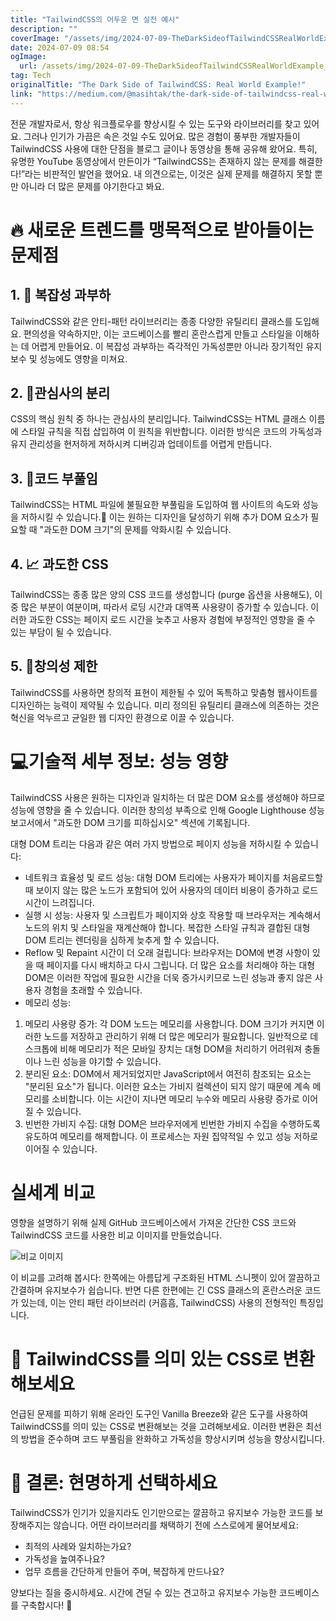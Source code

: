 ```yaml
---
title: "TailwindCSS의 어두운 면 실전 예시"
description: ""
coverImage: "/assets/img/2024-07-09-TheDarkSideofTailwindCSSRealWorldExample_0.png"
date: 2024-07-09 08:54
ogImage:
  url: /assets/img/2024-07-09-TheDarkSideofTailwindCSSRealWorldExample_0.png
tag: Tech
originalTitle: "The Dark Side of TailwindCSS: Real World Example!"
link: "https://medium.com/@masihtak/the-dark-side-of-tailwindcss-real-world-example-249b1064b89c"
---
```


전문 개발자로서, 항상 워크플로우를 향상시킬 수 있는 도구와 라이브러리를 찾고 있어요. 그러나 인기가 가끔은 속은 것일 수도 있어요. 많은 경험이 풍부한 개발자들이 TailwindCSS 사용에 대한 단점을 블로그 글이나 동영상을 통해 공유해 왔어요. 특히, 유명한 YouTube 동영상에서 만든이가 “TailwindCSS는 존재하지 않는 문제를 해결한다!”라는 비판적인 발언을 했어요. 내 의견으로는, 이것은 실제 문제를 해결하지 못할 뿐만 아니라 더 많은 문제를 야기한다고 봐요.

# 🔥 새로운 트렌드를 맹목적으로 받아들이는 문제점

## 1. 🤯 복잡성 과부하

TailwindCSS와 같은 안티-패턴 라이브러리는 종종 다양한 유틸리티 클래스를 도입해요. 편의성을 약속하지만, 이는 코드베이스를 빨리 혼란스럽게 만들고 스타일을 이해하는 데 어렵게 만들어요. 이 복잡성 과부하는 즉각적인 가독성뿐만 아니라 장기적인 유지보수 및 성능에도 영향을 미쳐요.

<div class="content-ad"></div>

## 2. 🚨관심사의 분리

CSS의 핵심 원칙 중 하나는 관심사의 분리입니다. TailwindCSS는 HTML 클래스 이름에 스타일 규칙을 직접 삽입하여 이 원칙을 위반합니다. 이러한 방식은 코드의 가독성과 유지 관리성을 현저하게 저하시켜 디버깅과 업데이트를 어렵게 만듭니다.

## 3. 🤢코드 부풀임

TailwindCSS는 HTML 파일에 불필요한 부풀림을 도입하여 웹 사이트의 속도와 성능을 저하시킬 수 있습니다.🐌
이는 원하는 디자인을 달성하기 위해 추가 DOM 요소가 필요할 때 "과도한 DOM 크기"의 문제를 악화시킬 수 있습니다.

<div class="content-ad"></div>

## 4. 📈 과도한 CSS

TailwindCSS는 종종 많은 양의 CSS 코드를 생성합니다 (purge 옵션을 사용해도), 이 중 많은 부분이 여분이며, 따라서 로딩 시간과 대역폭 사용량이 증가할 수 있습니다. 이러한 과도한 CSS는 페이지 로드 시간을 늦추고 사용자 경험에 부정적인 영향을 줄 수 있는 부담이 될 수 있습니다.

## 5. 🎨창의성 제한

TailwindCSS를 사용하면 창의적 표현이 제한될 수 있어 독특하고 맞춤형 웹사이트를 디자인하는 능력이 제약될 수 있습니다. 미리 정의된 유틸리티 클래스에 의존하는 것은 혁신을 억누르고 균일한 웹 디자인 환경으로 이끌 수 있습니다.

<div class="content-ad"></div>

# 💻기술적 세부 정보: 성능 영향

TailwindCSS 사용은 원하는 디자인과 일치하는 더 많은 DOM 요소를 생성해야 하므로 성능에 영향을 줄 수 있습니다. 이러한 창의성 부족으로 인해 Google Lighthouse 성능 보고서에서 "과도한 DOM 크기를 피하십시오" 섹션에 기록됩니다.

대형 DOM 트리는 다음과 같은 여러 가지 방법으로 페이지 성능을 저하시킬 수 있습니다:

- 네트워크 효율성 및 로드 성능:
  대형 DOM 트리에는 사용자가 페이지를 처음로드할 때 보이지 않는 많은 노드가 포함되어 있어 사용자의 데이터 비용이 증가하고 로드 시간이 느려집니다.
- 실행 시 성능:
  사용자 및 스크립트가 페이지와 상호 작용할 때 브라우저는 계속해서 노드의 위치 및 스타일을 재계산해야 합니다. 복잡한 스타일 규칙과 결합된 대형 DOM 트리는 렌더링을 심하게 늦추게 할 수 있습니다.
- Reflow 및 Repaint 시간이 더 오래 걸립니다:
  브라우저는 DOM에 변경 사항이 있을 때 페이지를 다시 배치하고 다시 그립니다. 더 많은 요소를 처리해야 하는 대형 DOM은 이러한 작업에 필요한 시간을 더욱 증가시키므로 느린 성능과 좋지 않은 사용자 경험을 초래할 수 있습니다.
- 메모리 성능:

1. 메모리 사용량 증가: 각 DOM 노드는 메모리를 사용합니다. DOM 크기가 커지면 이러한 노드를 저장하고 관리하기 위해 더 많은 메모리가 필요합니다. 일반적으로 데스크톱에 비해 메모리가 적은 모바일 장치는 대형 DOM을 처리하기 어려워져 충돌이나 느린 성능을 야기할 수 있습니다.
2. 분리된 요소: DOM에서 제거되었지만 JavaScript에서 여전히 참조되는 요소는 "분리된 요소"가 됩니다. 이러한 요소는 가비지 컬렉션이 되지 않기 때문에 계속 메모리를 소비합니다. 이는 시간이 지나면 메모리 누수와 메모리 사용량 증가로 이어질 수 있습니다.
3. 빈번한 가비지 수집: 대형 DOM은 브라우저에게 빈번한 가비지 수집을 수행하도록 유도하여 메모리를 해제합니다. 이 프로세스는 자원 집약적일 수 있고 성능 저하로 이어질 수 있습니다.

<div class="content-ad"></div>

# 실세계 비교

영향을 설명하기 위해 실제 GitHub 코드베이스에서 가져온 간단한 CSS 코드와 TailwindCSS 코드를 사용한 비교 이미지를 만들었습니다.

![비교 이미지](/assets/img/2024-07-09-TheDarkSideofTailwindCSSRealWorldExample_0.png)

이 비교를 고려해 봅시다: 한쪽에는 아름답게 구조화된 HTML 스니펫이 있어 깔끔하고 간결하며 유지보수가 쉽습니다. 반면 다른 한편에는 긴 CSS 클래스의 혼란스러운 코드가 있는데, 이는 안티 패턴 라이브러리 (커흠흠, TailwindCSS) 사용의 전형적인 특징입니다.

<div class="content-ad"></div>

# 🔄 TailwindCSS를 의미 있는 CSS로 변환해보세요

언급된 문제를 피하기 위해 온라인 도구인 Vanilla Breeze와 같은 도구를 사용하여 TailwindCSS를 의미 있는 CSS로 변환해보는 것을 고려해보세요. 이러한 변환은 최선의 방법을 준수하며 코드 부풀림을 완화하고 가독성을 향상시키며 성능을 향상시킵니다.

# 🌟 결론: 현명하게 선택하세요

TailwindCSS가 인기가 있을지라도 인기만으로는 깔끔하고 유지보수 가능한 코드를 보장해주지는 않습니다. 어떤 라이브러리를 채택하기 전에 스스로에게 물어보세요:

<div class="content-ad"></div>

- 최적의 사례와 일치하는가요?
- 가독성을 높여주나요?
- 업무 흐름을 간단하게 만들어 주며, 복잡하게 만드나요?

양보다는 질을 중시하세요. 시간에 견딜 수 있는 견고하고 유지보수 가능한 코드베이스를 구축합시다! 💪
